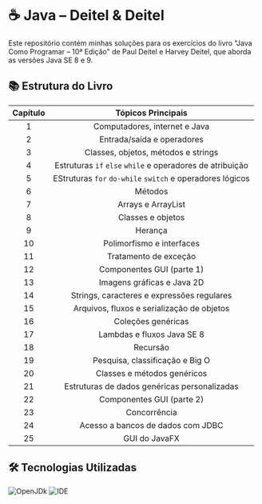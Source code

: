 # ☕ Java – Deitel & Deitel
Este repositório contém minhas soluções para os exercícios do livro "Java Como Programar – 10ª Edição" de Paul Deitel e Harvey Deitel, que aborda as versões Java SE 8 e 9.

## 📚 Estrutura do Livro
| Capítulo | Tópicos Principais                                 |
| :------: |:--------------------------------------------------:|
| 1 | Computadores, internet e Java                             |
| 2 | Entrada/saída e operadores                                |
| 3 | Classes, objetos, métodos e strings                       |
| 4 | Estruturas `if` `else` `while` e operadores de atribuição |
| 5 | EStruturas `for` `do-while` `switch` e operadores lógicos |
| 6 | Métodos                                                   |
| 7 | Arrays e ArrayList                                        |
| 8 | Classes e objetos                                         |
| 9 | Herança                                                   |
| 10 | Polimorfismo e interfaces                                |
| 11 | Tratamento de exceção                                    |
| 12 | Componentes GUI (parte 1)                                |
| 13 | Imagens gráficas e Java 2D                               |
| 14 | Strings, caracteres e expressões regulares               |
| 15 | Arquivos, fluxos e serialização de objetos               |
| 16 | Coleções genéricas                                       |
| 17 | Lambdas e fluxos Java SE 8                               |
| 18 | Recursão                                                 |
| 19 | Pesquisa, classificação e Big O                          |
| 20 | Classes e métodos genéricos                              |
| 21 | Estruturas de dados genéricas personalizadas             |
| 22 | Componentes GUI (parte 2)                                |
| 23 | Concorrência                                             |
| 24 | Acesso a bancos de dados com JDBC                        |
| 25 | GUI do JavaFX                                            |

## 🛠 Tecnologias Utilizadas
![OpenJDk](https://img.shields.io/badge/OpenJDK-21.0.7-ED8B00?style=for-the-badge&logo=openjdk&logoColor=white)
![IDE](https://img.shields.io/badge/IntelliJ_IDEA_Ultimate-000000?style=for-the-badge&logo=intellij-idea&logoColor=white)
